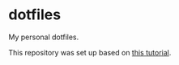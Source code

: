 # dotfiles
My personal dotfiles.

This repository was set up based on [this tutorial](https://www.atlassian.com/git/tutorials/dotfiles).

